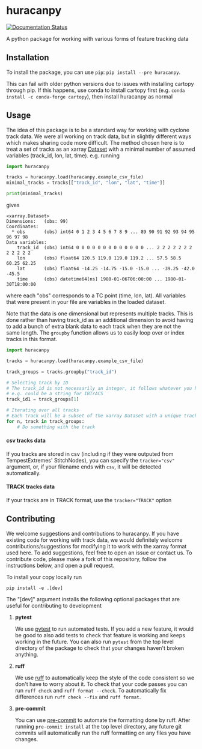 # huracanpy
[![Documentation Status](https://readthedocs.org/projects/huracanpy/badge/?version=latest)](https://huracanpy.readthedocs.io/en/latest/?badge=latest)

A python package for working with various forms of feature tracking data

## Installation
To install the package, you can use `pip`: `pip install --pre huracanpy`.

This can fail with older python versions due to issues with installing cartopy through
pip. If this happens, use conda to install cartopy first
(e.g. `conda install -c conda-forge cartopy`), then install huracanpy as normal

## Usage
The idea of this package is to be a standard way for working with cyclone track data. We
were all working on track data, but in slightly different ways which makes sharing code
more difficult. The method chosen here is to treat a set of tracks as an xarray
[Dataset](https://docs.xarray.dev/en/stable/generated/xarray.Dataset.html) with a
minimal number of assumed variables (track_id, lon, lat, time). e.g. running

```python
import huracanpy

tracks = huracanpy.load(huracanpy.example_csv_file)
minimal_tracks = tracks[["track_id", "lon", "lat", "time"]]

print(minimal_tracks)
```
gives
```
<xarray.Dataset>
Dimensions:   (obs: 99)
Coordinates:
  * obs       (obs) int64 0 1 2 3 4 5 6 7 8 9 ... 89 90 91 92 93 94 95 96 97 98
Data variables:
    track_id  (obs) int64 0 0 0 0 0 0 0 0 0 0 0 0 0 ... 2 2 2 2 2 2 2 2 2 2 2 2
    lon       (obs) float64 120.5 119.0 119.0 119.2 ... 57.5 58.5 60.25 62.25
    lat       (obs) float64 -14.25 -14.75 -15.0 -15.0 ... -39.25 -42.0 -45.5
    time      (obs) datetime64[ns] 1980-01-06T06:00:00 ... 1980-01-30T18:00:00
```

where each "obs" corresponds to a TC point (time, lon, lat).
All variables that were present in your file are variables in the loaded dataset.

Note that the data is one dimensional but represents multiple tracks. This is done
rather than having track_id as an additional dimension to avoid having to add a bunch of
extra blank data to each track when they are not the same length. The `groupby` function
allows us to easily loop over or index tracks in this format.
```python
import huracanpy

tracks = huracanpy.load(huracanpy.example_csv_file)

track_groups = tracks.groupby("track_id")

# Selecting track by ID
# The track_id is not necessarily an integer, it follows whatever you have loaded
# e.g. could be a string for IBTrACS
track_id1 = track_groups[1]

# Iterating over all tracks
# Each track will be a subset of the xarray Dataset with a unique track_id
for n, track in track_groups:
    # Do something with the track
```

#### csv tracks data
If you tracks are stored in csv (including if they were outputed from TempestExtremes' StitchNodes),
you can specify the `tracker="csv"` argument, or, if your filename ends with `csv`, it will be detected automatically.

#### TRACK tracks data
If your tracks are in TRACK format, use the `tracker="TRACK"` option

## Contributing
We welcome suggestions and contributions to huracanpy. If you have existing code for
working with track data, we would definitely welcome contributions/suggestions for
modifying it to work with the xarray format used here. To add suggestions, feel free to
open an issue or contact us. To contribute code, please make a fork of this repository,
follow the instructions below, and open a pull request.

To install your copy locally run
```shell
pip install -e .[dev]
```
The "[dev]" argument installs the following optional packages that are useful for
contributing to development
1. **pytest**

    We use [pytest](https://docs.pytest.org/en/latest/) to run automated tests. If you
    add a new feature, it would be good to also add tests to check that feature is
    working and keeps working in the future. You can also run `pytest` from the top
    level directory of the package to check that your changes haven't broken anything.
2. **ruff**

    We use [ruff](https://docs.astral.sh/ruff/) to automatically keep the style of the
    code consistent so we don't have to worry about it. To check that your code passes
    you can run `ruff check` and `ruff format --check`. To automatically fix differences
    run `ruff check --fix` and `ruff format`.

3. **pre-commit**

    You can use [pre-commit](https://pre-commit.com/) to automate the formatting done by
    ruff. After running `pre-commit install` at the top level directory, any future git
    commits will automatically run the ruff formatting on any files you have changes.
